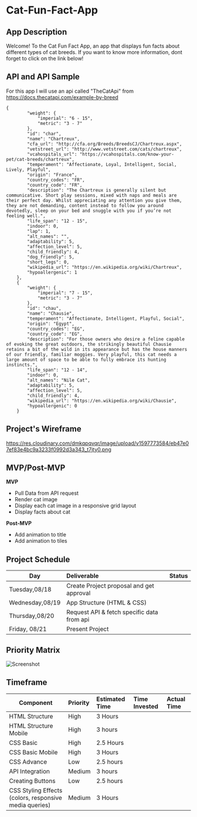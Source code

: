 # Cat-Fun-Fact-App
## App Description
Welcome! To the Cat Fun Fact App, an app that displays fun facts about different types of cat breeds. If you want to know more information, dont forget to click on the link below! 
## API and API Sample
For this app I will use an api called "TheCatApi" from https://docs.thecatapi.com/example-by-breed
```
{
        "weight": {
            "imperial": "6 - 15",
            "metric": "3 - 7"
        },
        "id": "char",
        "name": "Chartreux",
        "cfa_url": "http://cfa.org/Breeds/BreedsCJ/Chartreux.aspx",
        "vetstreet_url": "http://www.vetstreet.com/cats/chartreux",
        "vcahospitals_url": "https://vcahospitals.com/know-your-pet/cat-breeds/chartreux",
        "temperament": "Affectionate, Loyal, Intelligent, Social, Lively, Playful",
        "origin": "France",
        "country_codes": "FR",
        "country_code": "FR",
        "description": "The Chartreux is generally silent but communicative. Short play sessions, mixed with naps and meals are their perfect day. Whilst appreciating any attention you give them, they are not demanding, content instead to follow you around devotedly, sleep on your bed and snuggle with you if you’re not feeling well.",
        "life_span": "12 - 15",
        "indoor": 0,
        "lap": 1,
        "alt_names": "",
        "adaptability": 5,
        "affection_level": 5,
        "child_friendly": 4,
        "dog_friendly": 5,
        "short_legs": 0,
        "wikipedia_url": "https://en.wikipedia.org/wiki/Chartreux",
        "hypoallergenic": 1
    },
    {
        "weight": {
            "imperial": "7 - 15",
            "metric": "3 - 7"
        },
        "id": "chau",
        "name": "Chausie",
        "temperament": "Affectionate, Intelligent, Playful, Social",
        "origin": "Egypt",
        "country_codes": "EG",
        "country_code": "EG",
        "description": "For those owners who desire a feline capable of evoking the great outdoors, the strikingly beautiful Chausie retains a bit of the wild in its appearance but has the house manners of our friendly, familiar moggies. Very playful, this cat needs a large amount of space to be able to fully embrace its hunting instincts.",
        "life_span": "12 - 14",
        "indoor": 0,
        "alt_names": "Nile Cat",
        "adaptability": 5,
        "affection_level": 5,
        "child_friendly": 4,
        "wikipedia_url": "https://en.wikipedia.org/wiki/Chausie",
        "hypoallergenic": 0
    }
 ```
    
## Project's Wireframe
https://res.cloudinary.com/dmkqpqvqr/image/upload/v1597773584/eb47e07ef83e4bc9a3233f0992d3a343_t7jty0.png
## MVP/Post-MVP
**MVP**
* Pull Data from API request
* Render cat image
* Display each cat image in a responsive grid layout
* Display facts about cat 

**Post-MVP**
* Add animation to title
* Add animation to tiles
## Project Schedule
|       Day     |                Deliverable              |    Status   |
| --------------|:----------------------------------------|:------------|
|Tuesday,08/18  |Create Project proposal and get approval |             |
|Wednesday,08/19|App Structure (HTML & CSS)               |             |
|Thursday,08/20 |Request API & fetch specific data from api  |             |
|Friday, 08/21  |Present Project                          |             |
## Priority Matrix
![Screenshot](https://res.cloudinary.com/dmkqpqvqr/image/upload/v1597775854/IMG-1428_k4ee1b.jpg)
## Timeframe
|Component      |Priority     |Estimated Time     |Time Invested      |Actual Time      |
| --------------|:------------|:------------------|:------------------|:----------------|
|HTML Structure | High        | 3 Hours           |                   |                 |
|HTML Structure Mobile | High | 3 hours           |                   |                 |
|CSS Basic      | High        | 2.5 Hours            |                   |                 |
|CSS Basic Mobile | High      | 3 Hours           |                   |                 |
|CSS Advance    | Low         | 2.5 hours           |                   |                 |
|API Integration| Medium      | 3 hours           |                   |                 |
|Creating Buttons | Low       | 2.5 hours           |                   |                 |
|CSS Styling Effects (colors, responsive media queries) | Medium      |  3 Hours        |             |               |


